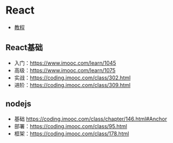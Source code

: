 # React

* [教程](http://caibaojian.com/react/webpack.html)

## React基础
* 入门：https://www.imooc.com/learn/1045
* 高级：https://www.imooc.com/learn/1075
* 实战：https://coding.imooc.com/class/302.html
* 进阶：https://coding.imooc.com/class/309.html


## nodejs
* 基础 https://coding.imooc.com/class/chapter/146.html#Anchor
* 部署：https://coding.imooc.com/class/95.html
* 框架：https://coding.imooc.com/class/178.html
